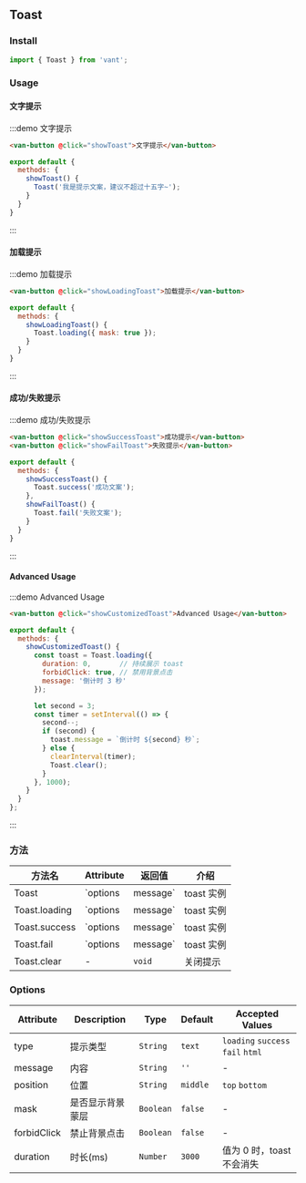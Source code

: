 <script>
import { Toast } from 'packages';

export default {
  methods: {
    showToast() {
      Toast('我是提示文案，建议不超过十五字~');
    },
    showLoadingToast() {
      Toast.loading({ mask: true });
    },
    showSuccessToast() {
      Toast.success('成功文案');
    },
    showFailToast() {
      Toast.fail('失败文案');
    },
    showCustomizedToast(duration) {
      const toast = Toast.loading({
        duration: 0,  
        forbidClick: true,
        message: '倒计时 3 秒'
      });

      let second = 3;
      const timer = setInterval(() => {
        second--;
        if (second) {
          toast.message = `倒计时 ${second} 秒`;
        } else {
          clearInterval(timer);
          Toast.clear();
        }
      }, 1000);
    }
  }
};
</script>

## Toast

### Install

```javascript
import { Toast } from 'vant';
```

### Usage

#### 文字提示

:::demo 文字提示
```html
<van-button @click="showToast">文字提示</van-button>
```

```javascript
export default {
  methods: {
    showToast() {
      Toast('我是提示文案，建议不超过十五字~');
    }
  }
}
```
:::

#### 加载提示

:::demo 加载提示
```html
<van-button @click="showLoadingToast">加载提示</van-button>
```

```javascript
export default {
  methods: {
    showLoadingToast() {
      Toast.loading({ mask: true });
    }
  }
}
```
:::

#### 成功/失败提示

:::demo 成功/失败提示
```html
<van-button @click="showSuccessToast">成功提示</van-button>
<van-button @click="showFailToast">失败提示</van-button>
```

```javascript
export default {
  methods: {
    showSuccessToast() {
      Toast.success('成功文案');
    },
    showFailToast() {
      Toast.fail('失败文案');
    }
  }
}
```
:::

#### Advanced Usage

:::demo Advanced Usage
```html
<van-button @click="showCustomizedToast">Advanced Usage</van-button>
```

```javascript
export default {
  methods: {
    showCustomizedToast() {
      const toast = Toast.loading({
        duration: 0,       // 持续展示 toast
        forbidClick: true, // 禁用背景点击
        message: '倒计时 3 秒'
      });

      let second = 3;
      const timer = setInterval(() => {
        second--;
        if (second) {
          toast.message = `倒计时 ${second} 秒`;
        } else {
          clearInterval(timer);
          Toast.clear();
        }
      }, 1000);
    }
  }
};
```
:::

### 方法

| 方法名 | Attribute | 返回值 | 介绍 |
|-----------|-----------|-----------|-------------|
| Toast | `options | message` | toast 实例 | 展示提示 |
| Toast.loading | `options | message` | toast 实例 | 展示加载提示 |
| Toast.success | `options | message` | toast 实例 | 展示成功提示 |
| Toast.fail | `options | message` | toast 实例 | 展示失败提示 |
| Toast.clear | - | `void` | 关闭提示 |

### Options

| Attribute | Description | Type | Default | Accepted Values |
|-----------|-----------|-----------|-------------|-------------|
| type | 提示类型 | `String` | `text` | `loading` `success` `fail` `html` |
| message | 内容 | `String` | `''` | - |
| position | 位置 | `String` | `middle` | `top` `bottom` |
| mask | 是否显示背景蒙层 | `Boolean` | `false` | - |
| forbidClick | 禁止背景点击 | `Boolean` | `false` | - |
| duration | 时长(ms) | `Number` | `3000` | 值为 0 时，toast 不会消失 |
